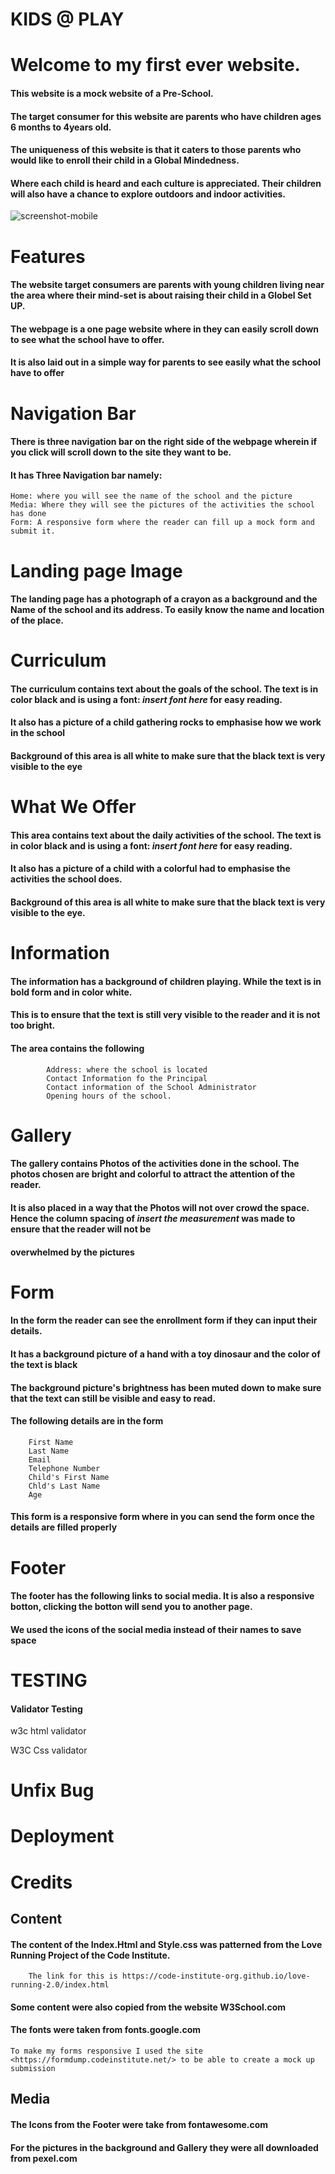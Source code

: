 # KIDS @ PLAY

# Welcome to my first ever website.

####    This website is a mock website of a Pre-School.
#### The target consumer for this website are parents who have children ages 6 months to 4years old.
#### The uniqueness of this website is that it caters to those parents who would like to enroll their child in a Global Mindedness.
#### Where each child is heard and each culture is appreciated. Their children will also have a chance to explore outdoors and indoor activities.

![screenshot-mobile](./)

# Features

#### The website target consumers are parents with young children living near the area where their mind-set is about raising their child in a Globel Set UP.
#### The webpage is a one page website where in they can easily scroll down to see what the school have to offer.
#### It is also laid out in a simple way for parents to see easily what the school have to offer

# Navigation Bar

#### There is three navigation bar on the right side of the webpage wherein if you click will scroll down to the site they want to be.
#### It has Three  Navigation bar namely:

    Home: where you will see the name of the school and the picture
    Media: Where they will see the pictures of the activities the school has done
    Form: A responsive form where the reader can fill up a mock form and submit it.

 # Landing page Image

#### The landing page has a photograph of a crayon as a background and the Name of the school and its address. To easily know the name and location of the place.

 # Curriculum

#### The curriculum contains text about the goals of the school. The text is in color black and is using a font: *insert font here* for easy reading. 
#### It also has a picture of a child gathering rocks to emphasise how we work in the school

#### Background of this area is all white to make sure that the black text is very visible to the eye

 # What We Offer

#### This area contains text about the daily activities of the school. The text is in color black and is using a font: *insert font here* for easy reading. 
#### It also has a picture of a child with a colorful had to emphasise the activities the school does.
#### Background of this area is all white to make sure that the black text is very visible to the eye.

 # Information

#### The information has a background of children playing. While the text is in bold form and in color white. 
#### This is to ensure that the text is still very visible to the reader and it is not too bright. 

#### The area contains the following

            Address: where the school is located
            Contact Information fo the Principal
            Contact information of the School Administrator
            Opening hours of the school.
            
#  Gallery

#### The gallery contains Photos of the activities done in the school. The photos chosen are bright and colorful to attract the attention of the reader.
#### It is also placed in a way that the Photos will not over crowd the space. Hence the column spacing of *insert the measurement* was made to ensure that the reader will not be 

#### overwhelmed by the pictures

    

 # Form

#### In the form the reader can see the enrollment form if they can input their details.
#### It has a background picture of a hand with a toy dinosaur and the color of the text is black
#### The background picture's brightness has been muted down to make sure that the text can still be visible and easy to read.

#### The following details are in the form

        First Name
        Last Name
        Email
        Telephone Number
        Child's First Name
        Chld's Last Name
        Age
#### This form is a responsive form where in you can send the form once the details are filled properly

 # Footer

#### The footer has the following links to social media. It is also a responsive botton, clicking the botton will send you to another page.

#### We used the icons of the social media instead of their names to save space

 # TESTING

#### Validator Testing
         
w3c html validator
         
W3C Css validator

 # Unfix Bug

 # Deployment

#  Credits

##     Content

#### The content of the Index.Html and Style.css was patterned from the Love Running Project of the Code Institute.
        The link for this is https://code-institute-org.github.io/love-running-2.0/index.html
####    Some content were also copied from the website W3School.com
####    The fonts were taken from fonts.google.com
    To make my forms responsive I used the site <https://formdump.codeinstitute.net/> to be able to create a mock up submission
        

##     Media
#### The Icons from the Footer were take from fontawesome.com
#### For the pictures in the background and Gallery they were all downloaded from pexel.com
    
     





